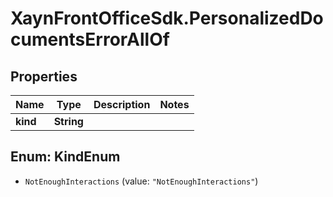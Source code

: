 # XaynFrontOfficeSdk.PersonalizedDocumentsErrorAllOf

## Properties

Name | Type | Description | Notes
------------ | ------------- | ------------- | -------------
**kind** | **String** |  | 



## Enum: KindEnum


* `NotEnoughInteractions` (value: `"NotEnoughInteractions"`)




